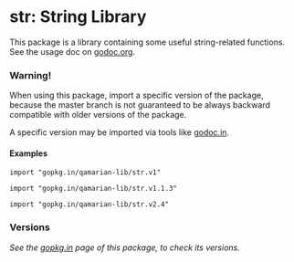 # str: String Library

This package is a library containing some useful string-related functions. See the usage doc on
[godoc.org](https://godoc.org/github.com/qamarian-lib/str).

### Warning!

When using this package, import a specific version of the package, because the master branch is not
guaranteed to be always backward compatible with older versions of the package.

A specific version may be imported via tools like [godoc.in](http://labix.org/gopkg.in).

#### Examples

~~~
import "gopkg.in/qamarian-lib/str.v1"
~~~

~~~
import "gopkg.in/qamarian-lib/str.v1.1.3"
~~~

~~~
import "gopkg.in/qamarian-lib/str.v2.4"
~~~

### Versions

_See the [gopkg.in](https://gopkg.in/qamarian-lib/str.v1) page of this package, to check its
versions._

